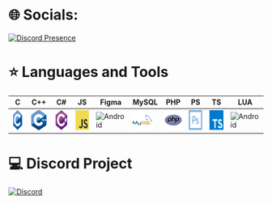 # :globe_with_meridians: Socials:
[![Discord Presence](https://lanyard.cnrad.dev/api/868524093664800839)](https://discord.com/users/868524093664800839)

# ⭐ Languages and Tools

| C | C++ | C# | JS | Figma | MySQL | PHP | PS | TS | LUA |
|-----------|-----------|-----------|-----------|-----------|-----------|-----------|-----------|-----------|-----------|
| <img src="https://raw.githubusercontent.com/devicons/devicon/master/icons/c/c-original.svg" alt="Android" width="40" height="40"/>  | <img src="https://raw.githubusercontent.com/devicons/devicon/master/icons/cplusplus/cplusplus-original.svg" alt="Android" width="40" height="40"/> | <img src="https://raw.githubusercontent.com/devicons/devicon/master/icons/csharp/csharp-original.svg" alt="Android" width="40" height="40"/> | <img src="https://raw.githubusercontent.com/devicons/devicon/master/icons/javascript/javascript-original.svg" alt="Android" width="40" height="40"/> | <img src="https://www.vectorlogo.zone/logos/figma/figma-icon.svg" alt="Android" width="40" height="40"/> | <img src="https://raw.githubusercontent.com/devicons/devicon/master/icons/mysql/mysql-original-wordmark.svg" alt="Android" width="40" height="40"/> | <img src="https://raw.githubusercontent.com/devicons/devicon/master/icons/php/php-original.svg" alt="Android" width="40" height="40"/> | <img src="https://raw.githubusercontent.com/devicons/devicon/master/icons/photoshop/photoshop-line.svg" alt="Android" width="40" height="40"/> | <img src="https://raw.githubusercontent.com/devicons/devicon/master/icons/typescript/typescript-original.svg" alt="Android" width="40" height="40"/> | <img src="https://img.shields.io/badge/lua-%232C2D72.svg?style=flat&logo=lua&logoColor=white" alt="Android" width="40" height="20"/>

# 💻 Discord Project 
[![Discord](https://img.shields.io/badge/Discord-%237289DA.svg?logo=discord&logoColor=white)](https://discord.gg/aproleplay) 


